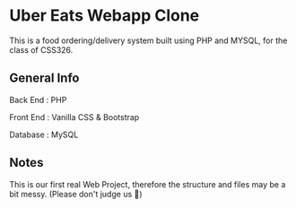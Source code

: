 # Uber Eats Webapp Clone

This is a food ordering/delivery system built using PHP and MYSQL, for the class of CSS326.

## General Info

Back End : PHP

Front End : Vanilla CSS & Bootstrap 

Database : MySQL

## Notes

This is our first real Web Project, therefore the structure and files may be a bit messy. (Please don't judge us 🙆)

